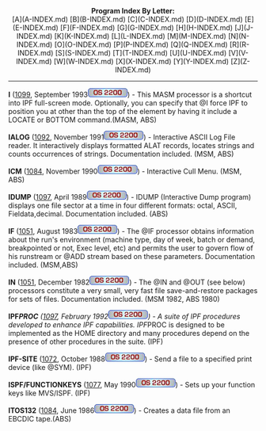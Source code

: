 <x-sas-window top="42" bottom="765" left="4" right="534">



<center><b>Program Index By Letter:</b></center>

<center>[A](A-INDEX.md) [B](B-INDEX.md)
[C](C-INDEX.md) [D](D-INDEX.md)
[E](E-INDEX.md) [F](F-INDEX.md)
[G](G-INDEX.md) [H](H-INDEX.md)
[J](J-INDEX.md) [K](K-INDEX.md)
[L](L-INDEX.md) [M](M-INDEX.md)
[N](N-INDEX.md) [O](O-INDEX.md)
[P](P-INDEX.md) [Q](Q-INDEX.md)
[R](R-INDEX.md) [S](S-INDEX.md)
[T](T-INDEX.md) [U](U-INDEX.md)
[V](V-INDEX.md) [W](W-INDEX.md)
[X](X-INDEX.md) [Y](Y-INDEX.md)
[Z](Z-INDEX.md)</center>


&#10;
- - -
<b>I</b> ([1099](1099/INDEX.md), September 1993![](IMAGES/OS2200.JPG)) - This MASM processor is a shortcut into IPF
full-screen mode. Optionally, you can specify that @I force IPF to
position you at other than the top of the element by having it
include a LOCATE or BOTTOM command.(MASM, ABS)


<b>IALOG</b> ([1092](1092/INDEX.md), November
1991![](IMAGES/OS2200.JPG)) - Interactive ASCII Log File reader. It
interactively displays formatted ALAT records, locates strings and
counts occurrences of strings. Documentation included. (MSM, ABS)


<b>ICM</b> ([1084](1084/INDEX.md), November
1990![](IMAGES/OS2200.JPG)) - Interactive Cull Menu. (MSM, ABS)


<b>IDUMP</b> ([1097](1097/INDEX.md), April
1989![](IMAGES/OS2200.JPG)) - IDUMP (Interactive Dump program) displays one
file sector at a time in four different formats: octal, ASCII,
Fieldata,decimal. Documentation included. (ABS)


<b>IF</b> ([1051](1051/INDEX.md), August
1983![](IMAGES/OS2200.JPG)) - The @IF processor obtains information about
the run's environment (machine type, day of week, batch or demand,
breakpointed or not, Exec level, etc) and permits the user to govern
flow of his runstream or @ADD stream based on these parameters.
Documentation included. (MSM,ABS)


<b>IN</b> ([1051](1051/INDEX.md), December
1982![](IMAGES/OS2200.JPG)) - The @IN and @OUT (see below) processors
constitute a very small, very fast file save-and-restore packages for
sets of files. Documentation included. (MSM 1982, ABS 1980)


<b>IPF*PROC</b> ([1097](1097/INDEX.md), February
1992![](IMAGES/OS2200.JPG)) - A suite of IPF procedures developed to
enhance IPF capabilities. IPF*PROC is designed to be implemented as
the HOME directory and many procedures depend on the presence of
other procedures in the suite. (IPF)


<b>IPF-SITE</b> ([1072](1072/INDEX.md), October
1988![](IMAGES/OS2200.JPG)) - Send a file to a specified print device (like
@SYM). (IPF)


<b>ISPF/FUNCTIONKEYS</b> ([1077](1077/INDEX.md),
May 1990![](IMAGES/OS2200.JPG)) - Sets up your function keys like
MVS/ISPF. (IPF)


<b>ITOS132</b> ([1084](1084/INDEX.md), June
1986![](IMAGES/OS2200.JPG)) - Creates a data file from an EBCDIC tape.(ABS)


&nbsp;


</x-sas-window>